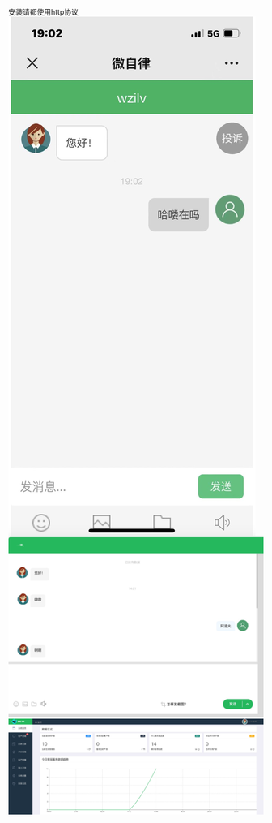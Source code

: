 安装请都使用http协议
![](./Jietu20220819-190442.jpg)
![](./Jietu20220819-190147.jpg)
![](./Jietu20220819-190106.jpg)
